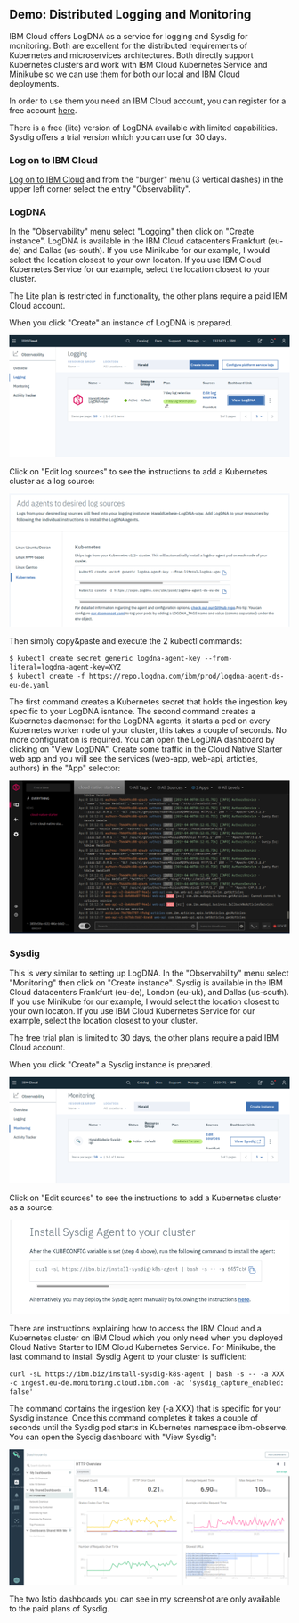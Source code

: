 ## Demo: Distributed Logging and Monitoring

IBM Cloud offers LogDNA as a service for logging and Sysdig for monitoring. Both are excellent for the distributed requirements of Kubernetes and microservices architectures. Both directly support Kubernetes clusters and work with IBM Cloud Kubernetes Service and Minikube so we can use them for both our local and IBM Cloud deployments.

In order to use them you need an IBM Cloud account, you can register for a free account [here](http://ibm.biz/nheidloff). 

There is a free (lite) version of LogDNA available with limited capabilities. Sysdig offers a trial version which you can use for 30 days. 

### Log on to IBM Cloud

[Log on to IBM Cloud](https://cloud.ibm.com) and from the "burger" menu (3 vertical dashes) in the upper left corner select the entry "Observability".

### LogDNA

In the "Observability" menu select "Logging" then click on "Create instance". LogDNA is available in the IBM Cloud datacenters Frankfurt (eu-de) and Dallas (us-south). If you use Minikube for our example, I would select the location closest to your own locaton. If you use IBM Cloud Kubernetes Service for our example, select the location closest to your cluster.

The Lite plan is restricted in functionality, the other plans require a paid IBM Cloud account.

When you click "Create" an instance of LogDNA is prepared.

<kbd><img src="../images/logdna-cloudconsole.png" /></kbd>

Click on "Edit log sources" to see the instructions to add a Kubernetes cluster as a log source:

<kbd><img src="../images/logdna-logsource.png" /></kbd>

Then simply copy&paste and execute the 2 kubectl commands:

```
$ kubectl create secret generic logdna-agent-key --from-literal=logdna-agent-key=XYZ
$ kubectl create -f https://repo.logdna.com/ibm/prod/logdna-agent-ds-eu-de.yaml
```

The first command creates a Kubernetes secret that holds the ingestion key specific to your LogDNA isntance. The second command creates a Kubernetes daemonset for the LogDNA agents, it starts a pod on every Kubernetes worker node of your cluster, this takes a couple of seconds. No more configuration is required. You can open the LogDNA dashboard by clicking on "View LogDNA". Create some traffic in the Cloud Native Starter web app and you will see the services (web-app, web-api, artictles, authors) in the "App" selector:

<kbd><img src="../images/logdna-dashboard.png" /></kbd>

### Sysdig

This is very similar to setting up LogDNA. In the "Observability" menu select "Monitoring" then click on "Create instance". Sysdig is available in the IBM Cloud datacenters Frankfurt (eu-de), London (eu-uk), and Dallas (us-south). If you use Minikube for our example, I would select the location closest to your own locaton. If you use IBM Cloud Kubernetes Service for our example, select the location closest to your cluster.

The free trial plan is limited to 30 days, the other plans require a paid IBM Cloud account.

When you click "Create" a Sysdig instance is prepared.

<kbd><img src="../images/sysdig-cloudconsole.png" /></kbd>

Click on "Edit sources" to see the instructions to add a Kubernetes cluster as a source:

<kbd><img src="../images/sysdig-source.png" /></kbd>

There are instructions explaining how to access the IBM Cloud and a Kubernetes cluster on IBM Cloud which you only need when you deployed Cloud Native Starter to IBM Cloud Kubernetes Service. For Minikube, the last command to install Sysdig Agent to your cluster is sufficient:

```
curl -sL https://ibm.biz/install-sysdig-k8s-agent | bash -s -- -a XXX -c ingest.eu-de.monitoring.cloud.ibm.com -ac 'sysdig_capture_enabled: false'
```

The command contains the ingestion key (-a XXX) that is specific for your Sysdig instance. Once this command completes it takes a couple of seconds until the Sysdig pod starts in Kubernetes namespace ibm-observe. You can open the Sysdig dashboard with "View Sysdig":

<kbd><img src="../images/sysdig-dashboard.png" /></kbd>

The two Istio dashboards you can see in my screenshot are only available to the paid plans of Sysdig.



